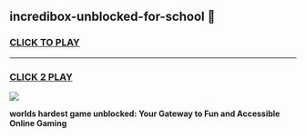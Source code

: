 
## incredibox-unblocked-for-school 👋
<h3>
<a href="https://premium.freeplayer.one?title=incredibox-unblocked-for-school&ref=14F">CLICK TO PLAY</a></h3>
<hr>

<h3>
<a href="https://premium.freeplayer.one?title=incredibox-unblocked-for-school&ref=14F">CLICK 2 PLAY</a>
  
</h3>

<a href="https://premium.freeplayer.one?title=incredibox-unblocked-for-school&ref=12F/"><img src="https://clearcache.store/games.png"></a>


**worlds hardest game unblocked: Your Gateway to Fun and Accessible Online Gaming**
